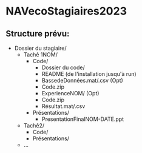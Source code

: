 # NAVecoStagiaires2023


## Structure prévu:

* Dossier du stagiaire/
  * Tachê 1NOM/
    * Code/
      * Dossier du code/
       * README (de l'installation jusqu'à run) 
       * BassedeDonnées.mat/.csv (Opt)
       * Code.zip
        - ExperienceNOM/  (Opt)
         - Code.zip
         - Résultat.mat/.csv
    * Présentations/
       * PresentationFinalNOM-DATE.ppt
  * Tachê2/
    * Code/
    * Présentations/
  * ...
    
